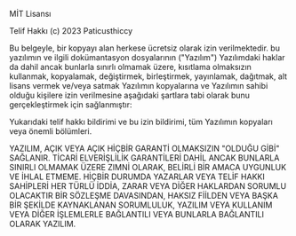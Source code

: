 MİT Lisansı

Telif Hakkı (c) 2023 Paticusthiccy

Bu belgeyle, bir kopyayı alan herkese ücretsiz olarak izin verilmektedir.
bu yazılımın ve ilgili dokümantasyon dosyalarının ("Yazılım")
Yazılımdaki haklar da dahil ancak bunlarla sınırlı olmamak üzere, kısıtlama olmaksızın
kullanmak, kopyalamak, değiştirmek, birleştirmek, yayınlamak, dağıtmak, alt lisans vermek ve/veya satmak
Yazılımın kopyalarına ve Yazılımın sahibi olduğu kişilere izin verilmesine
aşağıdaki şartlara tabi olarak bunu gerçekleştirmek için sağlanmıştır:

Yukarıdaki telif hakkı bildirimi ve bu izin bildirimi, tüm
Yazılımın kopyaları veya önemli bölümleri.

YAZILIM, AÇIK VEYA AÇIK HİÇBİR GARANTİ OLMAKSIZIN "OLDUĞU GİBİ" SAĞLANIR.
TİCARİ ELVERİŞLİLİK GARANTİLERİ DAHİL ANCAK BUNLARLA SINIRLI OLMAMAK ÜZERE ZIMNİ OLARAK,
BELİRLİ BİR AMACA UYGUNLUK VE İHLAL ETMEME. HİÇBİR DURUMDA
YAZARLAR VEYA TELİF HAKKI SAHİPLERİ HER TÜRLÜ İDDİA, ZARAR VEYA DİĞER HAKLARDAN SORUMLU OLACAKTIR
BİR SÖZLEŞME DAVASINDAN, HAKSIZ FİİLDEN VEYA BAŞKA BİR ŞEKİLDE KAYNAKLANAN SORUMLULUK,
YAZILIM VEYA KULLANIM VEYA DİĞER İŞLEMLERLE BAĞLANTILI VEYA BUNLARLA BAĞLANTILI OLARAK
YAZILIM.